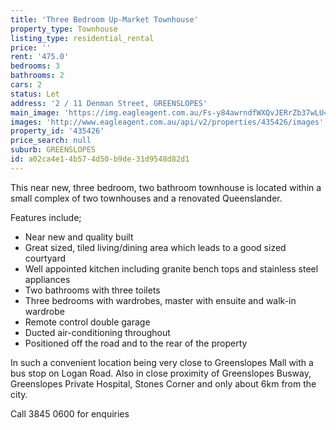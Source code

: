 ```yaml
---
title: 'Three Bedroom Up-Market Townhouse'
property_type: Townhouse
listing_type: residential_rental
price: ''
rent: '475.0'
bedrooms: 3
bathrooms: 2
cars: 2
status: Let
address: '2 / 11 Denman Street, GREENSLOPES'
main_image: 'https://img.eagleagent.com.au/Fs-y84awrndfWXQvJERrZb37wLU=/1280x854/smart/https://s3-us-west-2.amazonaws.com/eagleagent-orig/images/6824354/403710893-image-M.jpg'
images: 'http://www.eagleagent.com.au/api/v2/properties/435426/images'
property_id: '435426'
price_search: null
suburb: GREENSLOPES
id: a02ca4e1-4b57-4d50-b9de-31d9548d82d1
---
```

This near new, three bedroom, two bathroom townhouse is located within a small complex of two townhouses and a renovated Queenslander.

Features include;
- Near new and quality built
- Great sized, tiled living/dining area which leads to a good sized courtyard
- Well appointed kitchen including granite bench tops and stainless steel appliances
- Two bathrooms with three toilets
- Three bedrooms with wardrobes, master with ensuite and walk-in wardrobe
- Remote control double garage
- Ducted air-conditioning throughout
- Positioned off the road and to the rear of the property

In such a convenient location being very close to Greenslopes Mall with a bus stop on Logan Road. Also in close proximity of Greenslopes Busway, Greenslopes Private Hospital, Stones Corner and only about 6km from the city.

Call 3845 0600 for enquiries